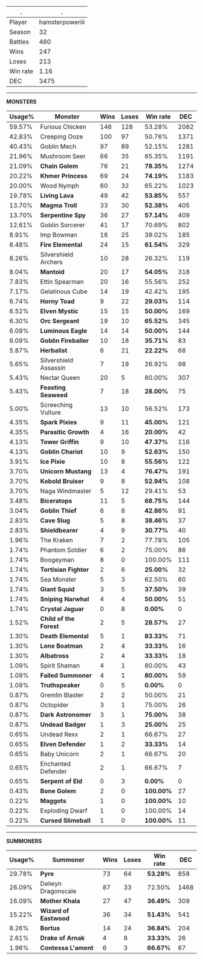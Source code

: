 .|.
|-|-
Player|hamsterpoweriii
Season|32
Battles|460
Wins|247
Loses|213
Win rate|1.16
DEC|3475

---
**MONSTERS**

Usage%|Monster|Wins|Loses|Win rate|DEC|
-|-|-|-|-|-|
59.57%|Furious Chicken|146|128|53.28%|2082|
42.83%|Creeping Ooze|100|97|50.76%|1371|
40.43%|Goblin Mech|97|89|52.15%|1281|
21.96%|Mushroom Seer|66|35|65.35%|1191|
21.09%|**Chain Golem**|76|21|**78.35%**|1274|
20.22%|**Khmer Princess**|69|24|**74.19%**|1183|
20.00%|Wood Nymph|60|32|65.22%|1023|
19.78%|**Living Lava**|49|42|**53.85%**|557|
13.70%|**Magma Troll**|33|30|**52.38%**|405|
13.70%|**Serpentine Spy**|36|27|**57.14%**|409|
12.61%|Goblin Sorcerer|41|17|70.69%|802|
8.91%|Imp Bowman|16|25|39.02%|185|
8.48%|**Fire Elemental**|24|15|**61.54%**|329|
8.26%|Silvershield Archers|10|28|26.32%|119|
8.04%|**Mantoid**|20|17|**54.05%**|318|
7.83%|Ettin Spearman|20|16|55.56%|252|
7.17%|Gelatinous Cube|14|19|42.42%|195|
6.74%|**Horny Toad**|9|22|**29.03%**|114|
6.52%|**Elven Mystic**|15|15|**50.00%**|169|
6.30%|**Orc Sergeant**|19|10|**65.52%**|345|
6.09%|**Luminous Eagle**|14|14|**50.00%**|144|
6.09%|**Goblin Fireballer**|10|18|**35.71%**|83|
5.87%|**Herbalist**|6|21|**22.22%**|68|
5.65%|Silvershield Assassin|7|19|26.92%|98|
5.43%|Nectar Queen|20|5|80.00%|307|
5.43%|**Feasting Seaweed**|7|18|**28.00%**|75|
5.00%|Screeching Vulture|13|10|56.52%|173|
4.35%|**Spark Pixies**|9|11|**45.00%**|121|
4.35%|**Parasitic Growth**|4|16|**20.00%**|42|
4.13%|**Tower Griffin**|9|10|**47.37%**|116|
4.13%|**Goblin Chariot**|10|9|**52.63%**|150|
3.91%|**Ice Pixie**|10|8|**55.56%**|122|
3.70%|**Unicorn Mustang**|13|4|**76.47%**|191|
3.70%|**Kobold Bruiser**|9|8|**52.94%**|108|
3.70%|Naga Windmaster|5|12|29.41%|53|
3.48%|**Biceratops**|11|5|**68.75%**|144|
3.04%|**Goblin Thief**|6|8|**42.86%**|91|
2.83%|**Cave Slug**|5|8|**38.46%**|37|
2.83%|**Shieldbearer**|4|9|**30.77%**|40|
1.96%|The Kraken|7|2|77.78%|105|
1.74%|Phantom Soldier|6|2|75.00%|86|
1.74%|Boogeyman|8|0|100.00%|111|
1.74%|**Tortisian Fighter**|2|6|**25.00%**|32|
1.74%|Sea Monster|5|3|62.50%|60|
1.74%|**Giant Squid**|3|5|**37.50%**|39|
1.74%|**Sniping Narwhal**|4|4|**50.00%**|51|
1.74%|**Crystal Jaguar**|0|8|**0.00%**|0|
1.52%|**Child of the Forest**|2|5|**28.57%**|27|
1.30%|**Death Elemental**|5|1|**83.33%**|71|
1.30%|**Lone Boatman**|2|4|**33.33%**|16|
1.30%|**Albatross**|2|4|**33.33%**|18|
1.09%|Spirit Shaman|4|1|80.00%|43|
1.09%|**Failed Summoner**|4|1|**80.00%**|59|
1.09%|**Truthspeaker**|0|5|**0.00%**|0|
0.87%|Gremlin Blaster|2|2|50.00%|21|
0.87%|Octopider|3|1|75.00%|26|
0.87%|**Dark Astronomer**|3|1|**75.00%**|38|
0.87%|**Undead Badger**|1|3|**25.00%**|25|
0.65%|Undead Rexx|2|1|66.67%|27|
0.65%|**Elven Defender**|1|2|**33.33%**|14|
0.65%|Baby Unicorn|2|1|66.67%|20|
0.65%|Enchanted Defender|2|1|66.67%|7|
0.65%|**Serpent of Eld**|0|3|**0.00%**|0|
0.43%|**Bone Golem**|2|0|**100.00%**|27|
0.22%|**Maggots**|1|0|**100.00%**|10|
0.22%|Exploding Dwarf|1|0|100.00%|14|
0.22%|**Cursed Slimeball**|1|0|**100.00%**|11|

---
**SUMMONERS**

Usage%|Summoner|Wins|Loses|Win rate|DEC|
-|-|-|-|-|-|
29.78%|**Pyre**|73|64|**53.28%**|858|
26.09%|Delwyn Dragonscale|87|33|72.50%|1468|
16.09%|**Mother Khala**|27|47|**36.49%**|309|
15.22%|**Wizard of Eastwood**|36|34|**51.43%**|541|
8.26%|**Bortus**|14|24|**36.84%**|204|
2.61%|**Drake of Arnak**|4|8|**33.33%**|26|
1.96%|**Contessa L'ament**|6|3|**66.67%**|67|
